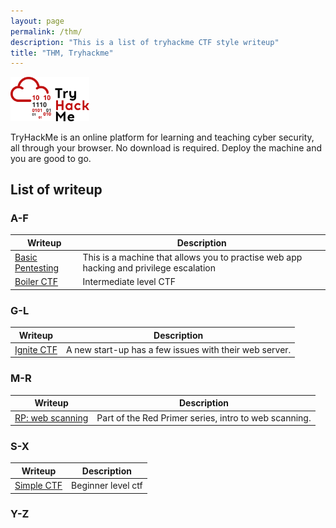 ```yaml
---
layout: page
permalink: /thm/
description: "This is a list of tryhackme CTF style writeup"
title: "THM, Tryhackme"
---
```


<img alt="logo" src="/assets/images/THM/logo.png" width="25%" />

TryHackMe is an online platform for learning and teaching cyber security, all through your browser. No download is required. Deploy the machine and you are good to go.

## List of writeup

### A-F

Writeup | Description
--------|------------
[Basic Pentesting](https://deskel.github.io/posts/thm/basic-pentesting) | This is a machine that allows you to practise web app hacking and privilege escalation 
[Boiler CTF](https://deskel.github.io/posts/thm/boiler-ctf) | Intermediate level CTF

### G-L

Writeup | Description
--------|------------
[Ignite CTF](https://deskel.github.io/posts/thm/ignite-ctf) | A new start-up has a few issues with their web server.

### M-R

Writeup | Description
--------|------------
[RP: web scanning](https://deskel.github.io/posts/thm/rp-web-scanning) | Part of the Red Primer series, intro to web scanning.

### S-X

Writeup | Description
--------|------------
[Simple CTF](https://deskel.github.io/posts/thm/simple-ctf) | Beginner level ctf

### Y-Z

